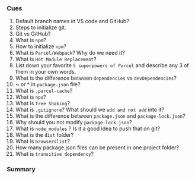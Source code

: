 ### Cues

1. Default branch names in VS code and GitHub?
2. Steps to initialize git.
3. Git vs GitHub?
4. What is `npm`?
5. How to initialize `npm`?
6.  What is `Parcel/Webpack`? Why do we need it?
7.  What is `Hot Module Replacement`?
8.  List down your favorite `5 superpowers of Parcel` and describe any 3 of them in your own words.
9.  What is the difference between `dependencies` vs `devDependencies`?
10. **~** or **^** in `package.json` file?
11. What is `.parcel-cache`?
12. What is `npx`?
13. What is `Tree Shaking`?
14. What is `.gitignore`? What should we `add and not add` into it?
15. What is the difference between `package.json` and `package-lock.json`?
16. Why should you not modify `package-lock.json`?
17. What is `node_modules` ? Is it a good idea to push that on git?
18. What is the `dist` folder?
19. What is `browserslist`?
20. How many package.json files can be present in one project folder?
21. What is `transitive dependency`?

### Summary
